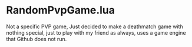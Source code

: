 # RandomPvpGame.lua

Not a specific PVP game, Just decided to make a deathmatch game with nothing special, just to play with my friend
as always, uses a game engine that Github does not run.
